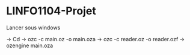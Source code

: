 # LINFO1104-Projet

Lancer sous windows

-> Cd
-> ozc -c main.oz -o main.oza
-> ozc -c reader.oz -o reader.ozf
-> ozengine main.oza
